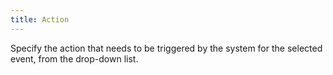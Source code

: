 ```yaml
---
title: Action
---
```



Specify the action that needs to be triggered by the system for the selected event, from the drop-down list.
